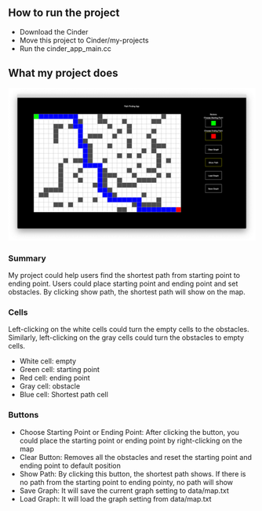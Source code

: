 

## How to run the project
* Download the Cinder
* Move this project to Cinder/my-projects
* Run the cinder_app_main.cc

## What my project does

![app_interface](/images/app.png)

### Summary
My project could help users find the shortest path 
from starting point to ending point. Users could place
starting point and ending point and set obstacles.  By clicking show path, the shortest path will show on the map.

### Cells
Left-clicking on the white cells could turn the empty cells to
the obstacles. Similarly, left-clicking on the gray cells could turn the obstacles to empty cells.
* White cell: empty
* Green cell: starting point
* Red cell: ending point
* Gray cell: obstacle
* Blue cell: Shortest path cell

### Buttons
* Choose Starting Point or Ending Point: After clicking the button, you could place the starting point or ending point 
by right-clicking on the map
* Clear Button: Removes all the obstacles and reset the starting point and ending point to default position
* Show Path: By clicking this button, the shortest path shows. If there is no path from the starting point to ending pointy,
no path will show
* Save Graph: It will save the current graph setting to data/map.txt
* Load Graph: It will load the graph setting from data/map.txt

